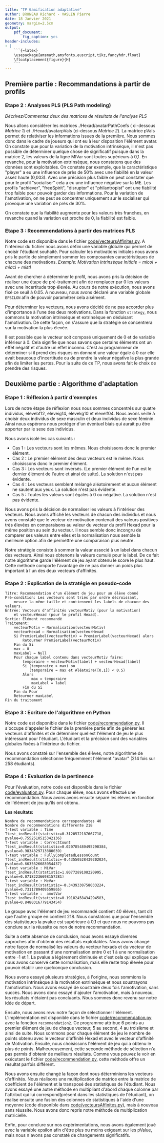 ```yaml
---
title: "TP Gamification adaptative"
author: BRUNEAU Richard - VASLIN Pierre
date: 18 Janvier 2021
geometry: margin=2.5cm
output: 
    pdf_document:
        fig_caption: yes
header-includes:
- | 
    ```{=latex}
    \usepackage{amsmath,amsfonts,euscript,tikz,fancyhdr,float}
    \floatplacement{figure}{H}
    ```
---
```

## Première partie : Recommandations à partir de profils

### Etape 2 : Analyses PLS (PLS Path modeling)

*Décrivez/Commentez deux des matrices de résultats de l'analyse PLS*

Nous allons considérer les matrices ./Hexad/avatarPathCoefs ( ci-dessous *Matrice 1*) et ./Hexad/avatarpVals (ci-dessous *Matrice 2*). La matrice pVals permet de relativiser les informations issues de la première. 
Nous sommes donc dans le cadre de joueurs qui ont eu à leur disposition l'élément avatar. 
On constate que pour la variation de la motivation intrinsèque, il n'est pas possible de déterminer quelque chose de significatif puisque dans la matrice 2, les valeurs de la ligne MIVar sont toutes supérieurs à 0,1. En revanche, pour la motivation extrinsèque, nous constatons que des données sont exploitables. On constate par exemple, que la caractéristique "player" a eu une influence de près de 50% avec une fiabilité en la valeur assez haute (0,003). Avec une précision plus faible on peut constater que pour le profil "socialiser" cela a eu une influence négative sur la ME. Les profils "achiever", "freeSpirit", "disruptor" et "philantropist" ont une fiabilité trop faible pour pouvoir garder des informations. Pour la variation de l'amotivation, on ne peut se concentrer uniquement sur le socialiser qui provoque une variation de près de 30%. 

On constate que la fiabilité augmente pour les valeurs très franches, en revanche quand la variation est proche de 0, la fiabilité est faible.

### Etape 3 : Recommendations à partir des matrices PLS

Notre code est disponible dans le fichier [code/vecteursAffinites.py](https://github.com/pi-aire/IHM-GamiAdapt/blob/master/code/vecteursAffinites.py). A l'intérieur du fichier nous avons défini une variable globale qui permet de choisir l'étudiant souhaité. Pour calculer les motivations initiales nous avons pris le partie de simplement sommer les composantes caractéristiques de chacune des motivations. *Exemple: Motivation Intrinsèque Initiale = micoI + miacI + mistI*

Avant de chercher à déterminer le profil, nous avons pris la décision de réaliser une étape de pré-traitement afin de remplacer par 0 les valeurs avec une incertitude trop élevée. Au cours de notre exécution, nous avons fixé ce seuil à 0.05. A nouveau, nous avons déclaré une variable globale `EPSILON` afin de pouvoir paramétrer cela aisément.

Pour déterminer les vecteurs, nous avons décidé de ne pas accorder plus d'importance à l'une des deux motivations. Dans la fonction `strategy`, nous sommons la motivation intrinsèque et extrinsèque en déduisant l'amotivation. De cette façon, on s'assure que la stratégie se concentrera sur la motivation la plus élevée.

Il est possible que le vecteur soit composé uniquement de 0 et de variable inférieur à 0. Cela signifie que nous savons que certains éléments ont un effet négatif et d'autre un effet inconnu. C'est au programmeur de déterminer si il prend des risques en donnant une valeur égale à 0 car elle avait beaucoup d'incertitude ou de prendre la valeur négative la plus grande afin de limiter les pertes. Pour la suite de ce TP, nous avons fait le choix de prendre des risques.

## Deuxième partie : Algorithme d'adaptation

### Etape 1 : Réflexion à partir d'exemples

Lors de notre étape de réflexion nous nous sommes concentrés sur quatre individus, elevebf12, eleveig14, elevekg10 et elevelf04. Nous avons veillé à choisir deux individus de sexe masculin et deux individus de sexe féminin. Ainsi nous espérons nous protéger d'un éventuel biais qui aurait pu être apporter par le sexe des individus.

Nous avons isolé les cas suivants :

* Cas 1 : Les vecteurs sont les mêmes. Nous choisissons donc le premier élément.
* Cas 2 : Le premier élément des deux vecteurs est le même. Nous choisissons donc le premier élément.
* Cas 3 : Les vecteurs sont inversés. (Le premier élément de l'un est le dernier élément de l'autre et ainsi de suite). La solution n'est pas évidente.
* Cas 4 : Les vecteurs semblent mélangé aléatoirement et aucun élément ne sautent aux yeux. La solution n'est pas évidente.
* Cas 5 : Toutes les valeurs sont égales à 0 ou négative. La solution n'est pas évidente.

Nous avons pris la décision de normaliser les valeurs à l'intérieur des vecteurs. Nous avons affiché les vecteurs de chacun des individus et nous avons constaté que le vecteur de motivation contenait des valeurs positives très élevées en comparaisons au valeur du vecteur du profil Hexad pour la même position au sein du vecteur. Il nous semble donc incongru de comparer ses valeurs entre elles et la normalisation nous semble la meilleure option afin de permettre une comparaison plus neutre.

Notre stratégie consiste à sommer la valeur associé à un label dans chacun des vecteurs. Ainsi nous obtenons la valeurs cumulé pour le label. De ce fait notre algorithme garde l'élément de jeu ayant obtenu le score le plus haut. Cette méthode comporte l'avantage de ne pas donner un poids plus important à l'un des deux vecteurs d'affinités.

### Etape 2 : Explication de la stratégie en pseudo-code

```
Titre: Recommendation d'un élément de jeu pour un élève donné
Pré-condition: Les vecteurs sont triés par ordre décroissant, 
    mesure la même taille et contiennent les labels de chacune des valeurs.
Entrée: Vecteurs d'affinités vecteurMotiv (pour la motivation) 
    et vecteurHexad (pour le profil Hexad).
Sortie: Élément recommandé
Traitement:
    vecteurMotiv ← Normalisation(vecteurMotiv)
    vecteurHexad ← Normalisation(vecteurHexad
    Si PremierLabel(vecteurMotiv) = PremierLabel(vecteurHexad) alors 
        Retourner PremierLabel(vecteurMotiv)
    Fin du Si
    max ← 0
    maxLabel ← Null
    Pour chaque label contenu dans vecteurMotiv faire:
        temporaire ← vecteurMotiv[label] + vecteurHexad[label]
        Si (temporaire > max) ou
           (temporaire = max et Aléatoire([0,1]) < 0.5)
        Alors
            max = temporaire
            maxLabel = label
        Fin du Si
    Fin du Pour
    Retourner maxLabel
Fin du traitement
```

### Etape 3 : Ecriture de l'algorithme en Python

Notre code est disponible dans le fichier [code/recommendation.py](https://github.com/pi-aire/IHM-GamiAdapt/blob/master/code/recommendation.py). Il s'occupe d'appeler le fichier de la première partie afin de générer les vecteurs d'affinités et de déterminer quel est l'élément de jeu le plus intéressant pour l'étudiant. L'étudiant et la précision sont des variables globales fixées à l'intérieur du fichier.

Nous avons constaté sur l'ensemble des élèves, notre algorithme de recommandation sélectionne fréquemment l'élément "avatar" (214 fois sur 258 étudiants). 

### Etape 4 : Evaluation de la pertinence

Pour l'évaluation, notre code est disponible dans le fichier [code/evaluation.py](https://github.com/pi-aire/IHM-GamiAdapt/blob/master/code/evaluation.py). Pour chaque élève, nous avons effectué une recommandation. Nous avons avons ensuite séparé les élèves en fonction de l'élément de jeu qu'ils ont obtenu.

**Les résultats:**
```
Nombre de recommendations correspondantes 40
Nombre de recommendations différente 218
T-test variable : Time
Ttest_indResult(statistic=0.3120572187667718, pvalue=0.7552510515342136)
T-test variable : CorrectCount
Ttest_indResult(statistic=0.020785480495290384, pvalue=0.9834329713880039)
T-test variable : FullyCompletedLessonCount
Ttest_indResult(statistic=-0.43550528439202024, pvalue=0.6635626683054437)
T-test variable : MiVar
Ttest_indResult(statistic=1.8077289108220995, pvalue=0.07182236698157281)
T-test variable : MeVar
Ttest_indResult(statistic=-0.3439330758033224, pvalue=0.7311789409559865)
T-test variable :  amotVar
Ttest_indResult(statistic=0.19182458434294583, pvalue=0.8480316779143454)
```
Le groupe avec l'élément de jeu recommandé contient 40 élèves, tant dit que l'autre groupe en contient 218. Nous constatons que pour l'ensemble des statistiques la pvalue est supérieure à 0,1 et que nous ne pouvons pas conclure sur la réussite ou non de notre recommandation.

Suite a cette absence de conclusion, nous avons essayé diverses approches afin d'obtenir des résultats exploitables. Nous avons changé notre façon de normalisé les valeurs du vecteur hexads et du vecteur de motivation en passant d'une normalisation entre 0 et 1 à une normalisation entre -1 et 1. La pvalue a légèrement diminuée et c'est cela qui explique que nous avons conservé cette normalisation, mais elle reste trop élevée pour pouvoir établir une quelconque conclusion. 

Nous avons essayé plusieurs stratégies, à l'origine, nous sommions la motivation intrinsèque à la motivation extrinsèque et nous soustrayons l'amotivation. Nous avons essayé de soustraire deux fois l'amotivation, sans succès. Nous avons donc essayé d'ajouter l'amotivation, mais à nouveau, les résultats n'étaient pas concluants. Nous sommes donc revenu sur notre idée de départ.

Ensuite, nous avons revu notre façon de sélectionner l'élément. L'implémentation est disponible dans le fichier [code/recommendation.py](https://github.com/pi-aire/IHM-GamiAdapt/blob/master/code/recommendation.py) avec la fonction `recommendation2`. Ce programme attribue 6 points au premier élément de jeu de chaque vecteur, 5 au second, 4 au troisième et ainsi de suite. Nous sommons pour chaque élément de jeu le nombre de points obtenu avec le vecteur d'affinité Hexad et avec le vecteur d'affinité de Motivation. Ensuite, nous choisissons l'élément de jeu qui a obtenu le plus de points. Malheureusement, cette seconde méthode de sélection n'a pas permis d'obtenir de meilleurs résultats. Comme vous pouvez le voir en exécutant le fichier [code/recommendation.py](https://github.com/pi-aire/IHM-GamiAdapt/blob/master/code/recommendation.py), cette méthode offre un résultat parfois différent.

Nous avons ensuite changé la façon dont nous déterminions les vecteurs d'affinités. Nous réalisons une multiplication de matrice entre la matrice de coefficient de l'élément et la transposé des statistiques de l'étudiant. Nous avons essayé une autre méthode en multipliant d'abord chaque colonne par l'attribut qui lui correspond(présent dans les statistiques de l'étudiant), on réalise ensuite une fusion des colonnes de statistiques à l'aide d'une moyenne (code disponible dans [code/vecteursAffinites.py](https://github.com/pi-aire/IHM-GamiAdapt/blob/master/code/vecteursAffinites.py)), mais à nouveau sans réussite. Nous avons donc repris notre méthode de multiplication matricielle.

Enfin, pour conclure sur nos expérimentations, nous avons également joué avec la variable epsilon afin d'être plus ou moins exigeant sur les pValue, mais nous n'avons pas constaté de changements significatifs.
